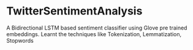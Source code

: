 # TwitterSentimentAnalysis

A Bidirectional LSTM based sentiment classifier using Glove pre trained embeddings. Learnt the techniques like Tokenization, Lemmatization, Stopwords
